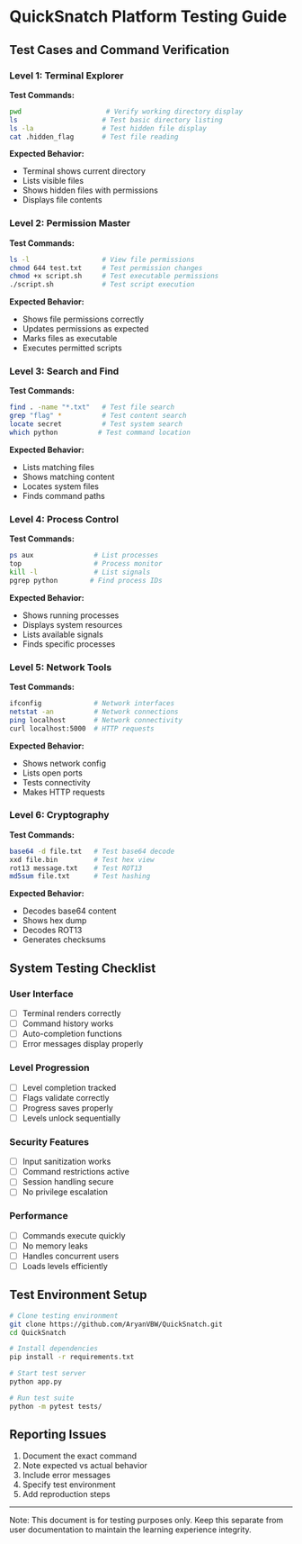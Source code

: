 # QuickSnatch Platform Testing Guide

## Test Cases and Command Verification

### Level 1: Terminal Explorer
**Test Commands:**
```bash
pwd                     # Verify working directory display
ls                     # Test basic directory listing
ls -la                 # Test hidden file display
cat .hidden_flag       # Test file reading
```
**Expected Behavior:**
- Terminal shows current directory
- Lists visible files
- Shows hidden files with permissions
- Displays file contents

### Level 2: Permission Master
**Test Commands:**
```bash
ls -l                  # View file permissions
chmod 644 test.txt     # Test permission changes
chmod +x script.sh     # Test executable permissions
./script.sh            # Test script execution
```
**Expected Behavior:**
- Shows file permissions correctly
- Updates permissions as expected
- Marks files as executable
- Executes permitted scripts

### Level 3: Search and Find
**Test Commands:**
```bash
find . -name "*.txt"   # Test file search
grep "flag" *          # Test content search
locate secret          # Test system search
which python          # Test command location
```
**Expected Behavior:**
- Lists matching files
- Shows matching content
- Locates system files
- Finds command paths

### Level 4: Process Control
**Test Commands:**
```bash
ps aux               # List processes
top                  # Process monitor
kill -l              # List signals
pgrep python        # Find process IDs
```
**Expected Behavior:**
- Shows running processes
- Displays system resources
- Lists available signals
- Finds specific processes

### Level 5: Network Tools
**Test Commands:**
```bash
ifconfig             # Network interfaces
netstat -an          # Network connections
ping localhost       # Network connectivity
curl localhost:5000  # HTTP requests
```
**Expected Behavior:**
- Shows network config
- Lists open ports
- Tests connectivity
- Makes HTTP requests

### Level 6: Cryptography
**Test Commands:**
```bash
base64 -d file.txt   # Test base64 decode
xxd file.bin         # Test hex view
rot13 message.txt    # Test ROT13
md5sum file.txt      # Test hashing
```
**Expected Behavior:**
- Decodes base64 content
- Shows hex dump
- Decodes ROT13
- Generates checksums

## System Testing Checklist

### User Interface
- [ ] Terminal renders correctly
- [ ] Command history works
- [ ] Auto-completion functions
- [ ] Error messages display properly

### Level Progression
- [ ] Level completion tracked
- [ ] Flags validate correctly
- [ ] Progress saves properly
- [ ] Levels unlock sequentially

### Security Features
- [ ] Input sanitization works
- [ ] Command restrictions active
- [ ] Session handling secure
- [ ] No privilege escalation

### Performance
- [ ] Commands execute quickly
- [ ] No memory leaks
- [ ] Handles concurrent users
- [ ] Loads levels efficiently

## Test Environment Setup
```bash
# Clone testing environment
git clone https://github.com/AryanVBW/QuickSnatch.git
cd QuickSnatch

# Install dependencies
pip install -r requirements.txt

# Start test server
python app.py

# Run test suite
python -m pytest tests/
```

## Reporting Issues
1. Document the exact command
2. Note expected vs actual behavior
3. Include error messages
4. Specify test environment
5. Add reproduction steps

---
Note: This document is for testing purposes only. Keep this separate from user documentation to maintain the learning experience integrity.
